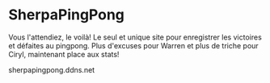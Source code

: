 # SherpaPingPong

Vous l'attendiez, le voilà!
Le seul et unique site pour enregistrer les victoires et défaites au pingpong.
Plus d'excuses pour Warren et plus de triche pour Ciryl, maintenant place aux stats!

sherpapingpong.ddns.net

